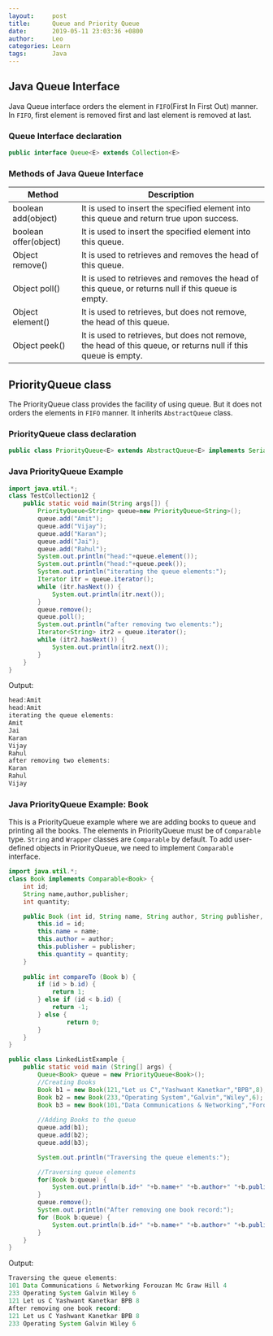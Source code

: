 ```yaml
---
layout:     post
title:      Queue and Priority Queue
date:       2019-05-11 23:03:36 +0800
author:     Leo
categories: Learn
tags:       Java
---
```

## Java Queue Interface
Java Queue interface orders the element in `FIFO`(First In First Out) manner. In `FIFO`, first element is removed first and last element is removed at last.

### Queue Interface declaration
```java
public interface Queue<E> extends Collection<E>
```

### Methods of Java Queue Interface
| Method                | Description                                                                                                   |
|-----------------------|---------------------------------------------------------------------------------------------------------------|
| boolean add(object)   | It is used to insert the specified element into this queue and return true upon success.                      |
| boolean offer(object) | It is used to insert the specified element into this queue.                                                   |
| Object remove()       | It is used to retrieves and removes the head of this queue.                                                   |
| Object poll()         | It is used to retrieves and removes the head of this queue, or returns null if this queue is empty.           |
| Object element()      | It is used to retrieves, but does not remove, the head of this queue.                                         |
| Object peek()         | It is used to retrieves, but does not remove, the head of this queue, or returns null if this queue is empty. |

## PriorityQueue class
The PriorityQueue class provides the facility of using queue. But it does not orders the elements in `FIFO` manner. It inherits `AbstractQueue` class.

### PriorityQueue class declaration
```java
public class PriorityQueue<E> extends AbstractQueue<E> implements Serializable
```

### Java PriorityQueue Example
```java
import java.util.*;
class TestCollection12 {
	public static void main(String args[]) {
		PriorityQueue<String> queue=new PriorityQueue<String>();  
		queue.add("Amit");  
		queue.add("Vijay");  
		queue.add("Karan");  
		queue.add("Jai");  
		queue.add("Rahul");  
		System.out.println("head:"+queue.element());  
		System.out.println("head:"+queue.peek());  
		System.out.println("iterating the queue elements:");  
		Iterator itr = queue.iterator();  
		while (itr.hasNext()) {  
			System.out.println(itr.next());  
		}  
		queue.remove();  
		queue.poll();  
		System.out.println("after removing two elements:");  
		Iterator<String> itr2 = queue.iterator();  
		while (itr2.hasNext()) {  
			System.out.println(itr2.next());  
		}  
	}
}
```
Output:
```java
head:Amit
head:Amit
iterating the queue elements:
Amit
Jai
Karan
Vijay
Rahul
after removing two elements:
Karan
Rahul
Vijay
```

### Java PriorityQueue Example: Book
This is a PriorityQueue example where we are adding books to queue and printing all the books. The elements in PriorityQueue must be of `Comparable` type. `String` and `Wrapper` classes are `Comparable` by default. To add user-defined objects in PriorityQueue, we need to implement `Comparable` interface.

```java
import java.util.*;
class Book implements Comparable<Book> {
	int id;
	String name,author,publisher;
	int quantity;

	public Book (int id, String name, String author, String publisher, int quantity) {
		this.id = id;
		this.name = name;
		this.author = author;
		this.publisher = publisher;
		this.quantity = quantity;
	}
	
	public int compareTo (Book b) {
		if (id > b.id) {
			return 1;
		} else if (id < b.id) {
			return -1;
		} else {
		    	return 0;
		}
	}
}

public class LinkedListExample {
	public static void main (String[] args) {
		Queue<Book> queue = new PriorityQueue<Book>();
		//Creating Books
		Book b1 = new Book(121,"Let us C","Yashwant Kanetkar","BPB",8);
		Book b2 = new Book(233,"Operating System","Galvin","Wiley",6);
		Book b3 = new Book(101,"Data Communications & Networking","Forouzan","Mc Graw Hill",4);
	    
		//Adding Books to the queue
		queue.add(b1);
		queue.add(b2);
		queue.add(b3);

		System.out.println("Traversing the queue elements:");

		//Traversing queue elements
		for(Book b:queue) {
		    System.out.println(b.id+" "+b.name+" "+b.author+" "+b.publisher+" "+b.quantity);
		}
		queue.remove();
		System.out.println("After removing one book record:");
		for (Book b:queue) {
			System.out.println(b.id+" "+b.name+" "+b.author+" "+b.publisher+" "+b.quantity);
		}
	}
}
```

Output:
```java
Traversing the queue elements:
101 Data Communications & Networking Forouzan Mc Graw Hill 4
233 Operating System Galvin Wiley 6
121 Let us C Yashwant Kanetkar BPB 8
After removing one book record:
121 Let us C Yashwant Kanetkar BPB 8
233 Operating System Galvin Wiley 6
```
